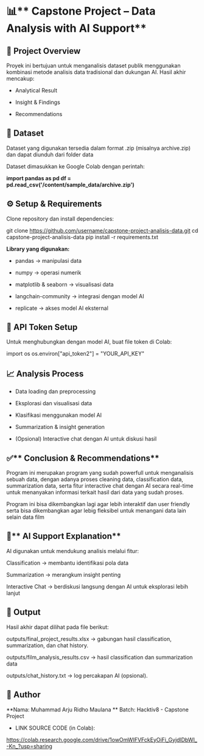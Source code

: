 # 📊** Capstone Project – Data Analysis with AI Support**
## 📌 Project Overview

Proyek ini bertujuan untuk menganalisis dataset publik menggunakan kombinasi metode analisis data tradisional dan dukungan AI.
Hasil akhir mencakup:

- Analytical Result

- Insight & Findings

- Recommendations

## 📂 Dataset

Dataset yang digunakan tersedia dalam format .zip (misalnya archive.zip) dan dapat diunduh dari folder data

Dataset dimasukkan ke Google Colab dengan perintah:

**import pandas as pd
df = pd.read_csv('/content/sample_data/archive.zip')**

## ⚙️ Setup & Requirements

Clone repository dan install dependencies:

git clone https://github.com/username/capstone-project-analisis-data.git
cd capstone-project-analisis-data
pip install -r requirements.txt


**Library yang digunakan:**

- pandas → manipulasi data

- numpy → operasi numerik

- matplotlib & seaborn → visualisasi data

- langchain-community → integrasi dengan model AI

- replicate → akses model AI eksternal

## **🔑 API Token Setup**

Untuk menghubungkan dengan model AI, buat file token di Colab:

import os
os.environ["api_token2"] = "YOUR_API_KEY"

## **📈 Analysis Process**

- Data loading dan preprocessing

- Eksplorasi dan visualisasi data

- Klasifikasi menggunakan model AI

- Summarization & insight generation

- (Opsional) Interactive chat dengan AI untuk diskusi hasil

## ✅** Conclusion & Recommendations**

Program ini merupakan program yang sudah powerfull untuk menganalisis sebuah data, dengan adanya proses cleaning data, classification data, summarization data, serta fitur interactive chat dengan AI secara real-time untuk menanyakan informasi terkait hasil dari data yang sudah proses.

Program ini bisa dikembangkan lagi agar lebih interaktif dan user friendly serta bisa dikembangkan agar lebig fleksibel untuk menangani data lain selain data film

## 🤖** AI Support Explanation**

AI digunakan untuk mendukung analisis melalui fitur:

Classification → membantu identifikasi pola data

Summarization → merangkum insight penting

Interactive Chat → berdiskusi langsung dengan AI untuk eksplorasi lebih lanjut

## **📑 Output**

Hasil akhir dapat dilihat pada file berikut:

outputs/final_project_results.xlsx → gabungan hasil classification, summarization, dan chat history.

outputs/film_analysis_results.csv → hasil classification dan summarization data

outputs/chat_history.txt → log percakapan AI (opsional).

## **👤 Author**

**Nama: Muhammad Arju Ridho Maulana
**
Batch: Hacktiv8 - Capstone Project

- LINK SOURCE CODE (in Colab):

https://colab.research.google.com/drive/1owOmWIFVFckEyOiFi_GyjdlDbWI_-Kn_?usp=sharing

